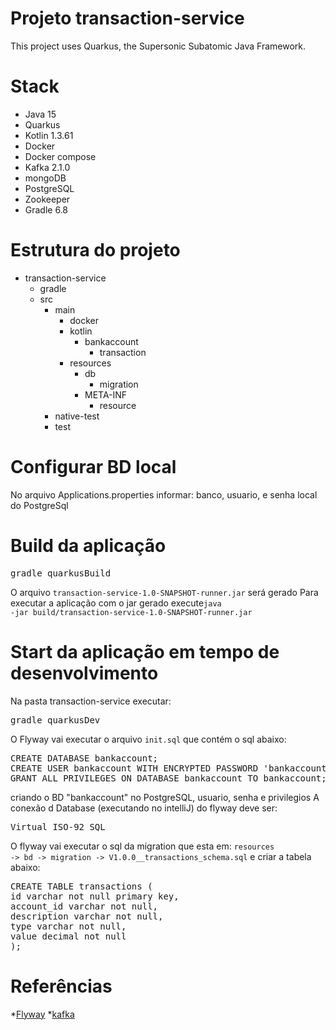 # Projeto transaction-service

This project uses Quarkus, the Supersonic Subatomic Java Framework.

# Stack
- Java 15
- Quarkus
- Kotlin 1.3.61
- Docker
- Docker compose
- Kafka 2.1.0
- mongoDB
- PostgreSQL
- Zookeeper
- Gradle 6.8

# Estrutura do projeto
- transaction-service
    - gradle
    - src
        - main
            - docker
            - kotlin
                - bankaccount
                    - transaction
            - resources
                - db
                    - migration
                - META-INF
                    - resource
        - native-test
        - test

# Configurar BD local
No arquivo Applications.properties informar:
banco, usuario, e senha local do PostgreSql

# Build da aplicação

<pre>gradle quarkusBuild</pre>

O arquivo <code>transaction-service-1.0-SNAPSHOT-runner.jar</code> será gerado
Para executar a aplicação com o jar gerado execute<code>java -jar build/transaction-service-1.0-SNAPSHOT-runner.jar</code>

# Start da aplicação em tempo de desenvolvimento
Na pasta transaction-service executar:
<pre>gradle quarkusDev</pre>

O Flyway vai executar o arquivo <code>init.sql</code> que contém o sql abaixo:
<pre>
CREATE DATABASE bankaccount;
CREATE USER bankaccount WITH ENCRYPTED PASSWORD 'bankaccount';
GRANT ALL PRIVILEGES ON DATABASE bankaccount TO bankaccount;
</pre>

criando o BD "bankaccount" no PostgreSQL, usuario, senha e privilegios
A conexão d Database (executando no intelliJ) do flyway  deve ser:
<pre>Virtual ISO-92 SQL</pre>

O flyway vai executar o sql da migration que esta em:
<code>resources -> bd -> migration -> V1.0.0__transactions_schema.sql</code>
e criar a tabela abaixo:
<pre>
CREATE TABLE transactions (
id varchar not null primary key,
account_id varchar not null,
description varchar not null,
type varchar not null,
value decimal not null
);
</pre>


# Referências
*[Flyway](https://quarkus.io/guides/flyway)
*[kafka](https://kafka.apache.org/quickstart)


